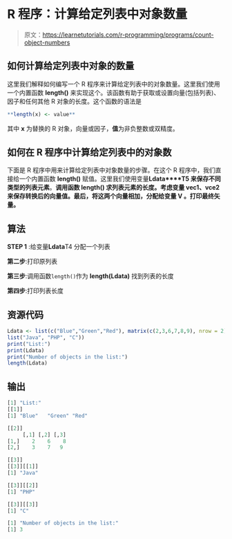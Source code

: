 # R 程序：计算给定列表中对象数量

> 原文：<https://learnetutorials.com/r-programming/programs/count-object-numbers>

## 如何计算给定列表中对象的数量

这里我们解释如何编写一个 R 程序来计算给定列表中的对象数量。这里我们使用一个内置函数 **length()** 来实现这个。该函数有助于获取或设置向量(包括列表)、因子和任何其他 R 对象的长度。这个函数的语法是

```r
**length(x) <- value** 

```

其中 **x** 为替换的 R 对象，向量或因子，**值**为非负整数或双精度。

## 如何在 R 程序中计算给定列表中的对象数

下面是 R 程序中用来计算给定列表中对象数量的步骤。在这个 R 程序中，我们直接给一个内置函数 **length()** 赋值。这里我们使用变量**Ldata****T5 来保存不同类型的列表元素**。**调用函数 **length()** 求列表元素的长度。考虑变量 **vec1、vce2** 来保存转换后的向量值。最后，将这两个向量相加，分配给变量 **V** 。打印最终矢量。**

## 算法

**STEP 1** :给变量**Ldata**T4 分配一个列表

**第二步**:打印原列表

**第三步**:调用函数`length()`作为 **length(Ldata)** 找到列表的长度

**第四步**:打印列表长度

## 资源代码

```r
Ldata <- list(c("Blue","Green","Red"), matrix(c(2,3,6,7,8,9), nrow = 2),
list("Java", "PHP", "C"))
print("List:")
print(Ldata)
print("Number of objects in the list:")
length(Ldata)

```

## 输出

```r
[1] "List:"
[[1]]
[1] "Blue"   "Green" "Red"

[[2]]
     [,1] [,2] [,3]
[1,]    2    6    8
[2,]    3    7   9

[[3]]
[[3]][[1]]
[1] "Java"

[[3]][[2]]
[1] "PHP"

[[3]][[3]]
[1] "C"

[1] "Number of objects in the list:"
[1] 3
```
